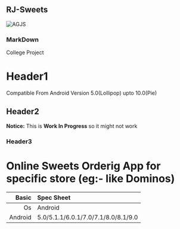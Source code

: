 ## RJ-Sweets
![AGJS](https://3.bp.blogspot.com/-As516iT5Fg4/XCaboGY7s9I/AAAAAAAAAsI/H73juYD21i8I3QYa3MlRR6eSP1Vfaqm-ACLcBGAs/s1600/institute%2Blogo.PNG "AGJS")


### MarkDown

College Project

# Header1
Compatible From Android Version 5.0(Lollipop) upto 10.0(Pie)

## Header2
**Notice:** This is **Work In Progress** so it might not work

### Header3
Online Sweets Orderig App for specific store (eg:- like Dominos)
=====================================

Basic   | Spec Sheet
-------:|:-------------------------
Os      | Android    
Android | 5.0/5.1.1/6.0.1/7.0/7.1/8.0/8.1/9.0


